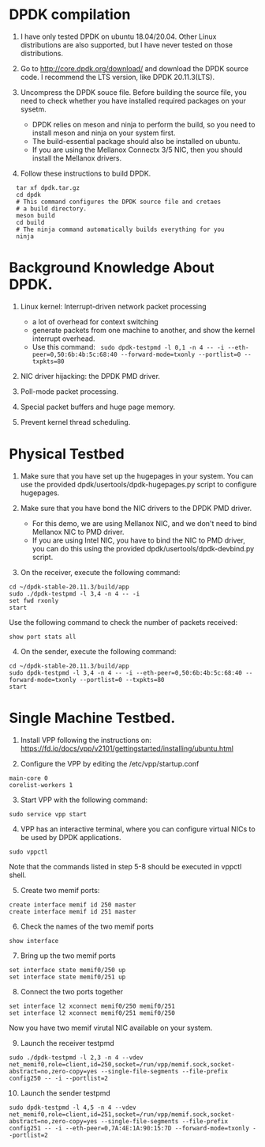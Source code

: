 # DPDK compilation
1. I have only tested DPDK on ubuntu 18.04/20.04. Other Linux distributions are also supported, but 
I have never tested on those distributions.

2. Go to http://core.dpdk.org/download/ and download the DPDK source code. I recommend the LTS version, like DPDK 20.11.3(LTS).

3. Uncompress the DPDK souce file. Before building the source file, you need to check whether you have installed required packages on your sysetm.
    * DPDK relies on meson and ninja to perform the build, so you need to install meson and ninja on your system first.
    * The build-essential package should also be installed on ubuntu.
    * If you are using the Mellanox Connectx 3/5 NIC, then you should install the Mellanox drivers.

4. Follow these instructions to build DPDK.
```shell
  tar xf dpdk.tar.gz
  cd dpdk
  # This command configures the DPDK source file and cretaes
  # a build directory.
  meson build
  cd build
  # The ninja command automatically builds everything for you
  ninja
```

# Background Knowledge About DPDK.

1. Linux kernel: Interrupt-driven network packet processing 
    * a lot of overhead for context switching
    * generate packets from one machine to another, and show the kernel interrupt overhead.
    * Use this command: ``` sudo dpdk-testpmd -l 0,1 -n 4 -- -i --eth-peer=0,50:6b:4b:5c:68:40 --forward-mode=txonly --portlist=0 --txpkts=80```

2. NIC driver hijacking: the DPDK PMD driver.

3. Poll-mode packet processing.

4. Special packet buffers and huge page memory.

5. Prevent kernel thread scheduling.

# Physical Testbed

1. Make sure that you have set up the hugepages in your system. You can use the provided dpdk/usertools/dpdk-hugepages.py script to configure hugepages.

2. Make sure that you have bond the NIC drivers to the DPDK PMD driver.
    * For this demo, we are using Mellanox NIC, and we don't need to bind Mellanox NIC to PMD driver.
    * If you are using Intel NIC, you have to bind the NIC to PMD driver, you can do this using the provided dpdk/usertools/dpdk-devbind.py script.

3. On the receiver, execute the following command:

```shell
cd ~/dpdk-stable-20.11.3/build/app
sudo ./dpdk-testpmd -l 3,4 -n 4 -- -i
set fwd rxonly
start
```

Use the following command to check the number of packets received:
```
show port stats all
```

4. On the sender, execute the following command:
```shell
cd ~/dpdk-stable-20.11.3/build/app
sudo dpdk-testpmd -l 3,4 -n 4 -- -i --eth-peer=0,50:6b:4b:5c:68:40 --forward-mode=txonly --portlist=0 --txpkts=80
start
```

# Single Machine Testbed.

1. Install VPP following the instructions on: https://fd.io/docs/vpp/v2101/gettingstarted/installing/ubuntu.html

2. Configure the VPP by editing the /etc/vpp/startup.conf
```shell
main-core 0
corelist-workers 1
```

3. Start VPP with the following command:
```shell
sudo service vpp start
```

4. VPP has an interactive terminal, where you can configure virtual NICs to be used by DPDK applications.
```shell
sudo vppctl
```
Note that the commands listed in step 5-8 should be executed in vppctl shell.

5. Create two memif ports:
```shell
create interface memif id 250 master
create interface memif id 251 master
```

6. Check the names of the two memif ports
```shell
show interface
```

7. Bring up the two memif ports
```shell
set interface state memif0/250 up
set interface state memif0/251 up
```

8. Connect the two ports together
```shell
set interface l2 xconnect memif0/250 memif0/251
set interface l2 xconnect memif0/251 memif0/250
```
Now you have two memif virutal NIC available on your system.

9. Launch the receiver testpmd
```shell
sudo ./dpdk-testpmd -l 2,3 -n 4 --vdev net_memif0,role=client,id=250,socket=/run/vpp/memif.sock,socket-abstract=no,zero-copy=yes --single-file-segments --file-prefix config250 -- -i --portlist=2
```

10. Launch the sender testpmd
```shell
sudo dpdk-testpmd -l 4,5 -n 4 --vdev net_memif0,role=client,id=251,socket=/run/vpp/memif.sock,socket-abstract=no,zero-copy=yes --single-file-segments --file-prefix config251 -- -i --eth-peer=0,7A:4E:1A:90:15:7D --forward-mode=txonly --portlist=2
```
